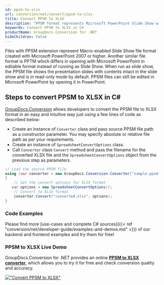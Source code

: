 ```yaml
---
id: ppsm-to-xlsx
url: conversion/net/convert/ppsm-to-xlsx
title: Convert PPSM to XLSX
description: "PPSM format represents Microsoft PowerPoint Slide Show with .ppsm extension. Learn how to convert PPSM to XLSX file programmatically in C# language using GroupDocs.Conversion for .NET library."
keywords: Convert PPSM to XLSX in C#
productName: GroupDocs.Conversion for .NET
hideChildren: False
---
```


Files with PPSM extension represent Macro-enabled Slide Show file format created with Microsoft PowerPoint 2007 or higher. Another similar file format is PPTM which differs in opening with Microsoft PowerPoint in editable format instead of running as Slide Show. When run as slide show, the PPSM file shows the presentation slides with contents intact in the slide show and is in read-only mode by default. PPSM files can still be edited in Microsoft PowerPoint by opening it in PowerPoint.

## Steps to convert PPSM to XLSX in C#

[GroupDocs.Conversion](https://products.groupdocs.com/conversion/net) allows developers to convert the PPSM file to XLSX format in an easy and intuitive way just using a few lines of code as described below:

* Create an instance of `Converter` class and pass source PPSM file path as a constructor parameter. You may specify absolute or relative file path as per your requirements. 
* Create an instance of `SpreadsheetConvertOptions` class.
* Call `Converter` class `Convert` method and pass the filename for the converted XLSX file and the `SpreadsheetConvertOptions` object from the previous step as parameters.

```csharp
// Load the source PPSM file
using (var converter = new GroupDocs.Conversion.Converter("sample.ppsm"))
{
    // Set the convert options for XLSX format
   var options = new SpreadsheetConvertOptions();
    // Convert to XLSX format
    converter.Convert("converted.xlsx", options);
}
```

### Code Examples

Please find more [use-cases and complete C# sources]({{< ref "conversion/net/developer-guide/examples-and-demos.md" >}}) of our backend and frontend examples and try them for free!

### PPSM to XLSX Live Demo

GroupDocs.Conversion for .NET provides an online [**PPSM to XLSX converter**](https://products.groupdocs.app/conversion/ppsm-to-xlsx), which allows you to try it for free and check conversion quality and accuracy.

[!["Convert PPSM to XLSX"](conversion/net/images/convert-to-xlsx/convert-ppsm-to-xlsx.png)](https://products.groupdocs.app/conversion/ppsm-to-xlsx)
